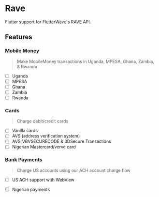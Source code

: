 # Rave

Flutter support for FlutterWave's RAVE API.

## Features

### Mobile Money

> Make MobileMoney transactions in  Uganda,  MPESA, Ghana, Zambia, & Rwanda

- [ ] Uganda
- [ ] MPESA
- [ ] Ghana
- [ ] Zambia
- [ ] Rwanda

### Cards

> Charge debit/credit cards

- [ ] Vanilla cards
- [ ] AVS (address verification system) 
- [ ] AVS_VBVSECURECODE & 3DSecure Transactions
- [ ] Nigerian Mastercard/verve card

### Bank Payments

> Charge US accounts using our ACH account charge flow

- [ ] US ACH support with WebView
- [ ] Nigerian payments

